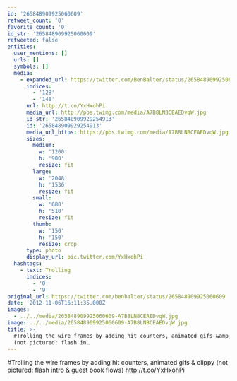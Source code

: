 ```yaml
---
id: '265848909925060609'
retweet_count: '0'
favorite_count: '0'
id_str: '265848909925060609'
retweeted: false
entities:
  user_mentions: []
  urls: []
  symbols: []
  media:
    - expanded_url: https://twitter.com/BenBalter/status/265848909925060609/photo/1
      indices:
        - '128'
        - '148'
      url: http://t.co/YxHxohPi
      media_url: http://pbs.twimg.com/media/A7B8LNBCEAEDvqW.jpg
      id_str: '265848909929254913'
      id: '265848909929254913'
      media_url_https: https://pbs.twimg.com/media/A7B8LNBCEAEDvqW.jpg
      sizes:
        medium:
          w: '1200'
          h: '900'
          resize: fit
        large:
          w: '2048'
          h: '1536'
          resize: fit
        small:
          w: '680'
          h: '510'
          resize: fit
        thumb:
          w: '150'
          h: '150'
          resize: crop
      type: photo
      display_url: pic.twitter.com/YxHxohPi
  hashtags:
    - text: Trolling
      indices:
        - '0'
        - '9'
original_url: https://twitter.com/benbalter/status/265848909925060609
date: '2012-11-06T16:11:35.000Z'
images:
  - ../../media/265848909925060609-A7B8LNBCEAEDvqW.jpg
image: ../../media/265848909925060609-A7B8LNBCEAEDvqW.jpg
title: >-
  #Trolling the wire frames by adding hit counters, animated gifs &amp; clippy
  (not pictured: flash in…
---
```


#Trolling the wire frames by adding hit counters, animated gifs &amp; clippy (not pictured: flash intro &amp; guest book flows) http://t.co/YxHxohPi